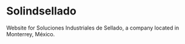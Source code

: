# Solindsellado
Website for Soluciones Industriales de Sellado, a company located in Monterrey, México.
